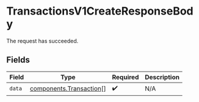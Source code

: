 # TransactionsV1CreateResponseBody

The request has succeeded.


## Fields

| Field                                                              | Type                                                               | Required                                                           | Description                                                        |
| ------------------------------------------------------------------ | ------------------------------------------------------------------ | ------------------------------------------------------------------ | ------------------------------------------------------------------ |
| `data`                                                             | [components.Transaction](../../models/components/transaction.md)[] | :heavy_check_mark:                                                 | N/A                                                                |